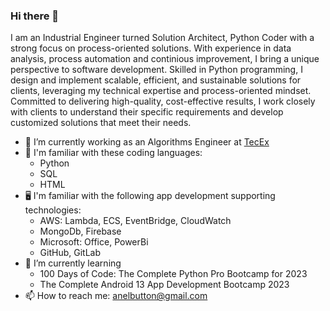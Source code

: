 ### Hi there 👋

<!--
**AButton90/AButton90** is a ✨ _special_ ✨ repository because its `README.md` (this file) appears on your GitHub profile.
-->

I am an Industrial Engineer turned Solution Architect, Python Coder with a strong focus on process-oriented solutions. With experience in data analysis, process automation and continious improvement, I bring a unique perspective to software development. Skilled in Python programming, I design and implement scalable, efficient, and sustainable solutions for clients, leveraging my technical expertise and process-oriented mindset. Committed to delivering high-quality, cost-effective results, I work closely with clients to understand their specific requirements and develop customized solutions that meet their needs.

- 🔭 I’m currently working as an Algorithms Engineer at [TecEx](https://tecex.com/)
- 📖 I'm familiar with these coding languages:
  - Python
  - SQL
  - HTML
- 🖥️ I'm familiar with the following app development supporting technologies:
  - AWS: Lambda, ECS, EventBridge, CloudWatch
  - MongoDb, Firebase
  - Microsoft: Office, PowerBi
  - GitHub, GitLab
- 🌱 I’m currently learning 
  - 100 Days of Code: The Complete Python Pro Bootcamp for 2023
  - The Complete Android 13 App Development Bootcamp 2023
- 📫 How to reach me: anelbutton@gmail.com


